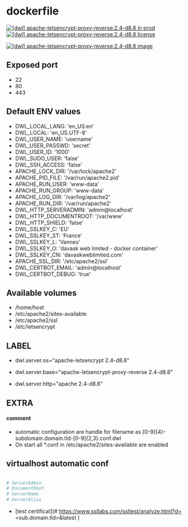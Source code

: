 # dockerfile

[![[dwl] apache-letsencrypt-proxy-reverse:2.4-d8.8 in prod][badge-shields]](https://hub.docker.com/r/davask/d-apache-letsencrypt-proxy-reverse/)
[![[dwl] apache-letsencrypt-proxy-reverse:2.4-d8.8 license][badge-fossa]](https://app.fossa.io/projects/git%2Bhttps%3A%2F%2Fgithub.com%2Fdavask%2Fd-apache-letsencrypt-proxy-reverse?ref=badge_shield)

[![[dwl] apache-letsencrypt-proxy-reverse:2.4-d8.8 image][badge-docker]](https://hub.docker.com/r/davask/d-apache-letsencrypt-proxy-reverse/)

[badge-docker]: https://dockeri.co/image/davask/d-apache-letsencrypt-proxy-reverse "[dwl] apache-letsencrypt-proxy-reverse:2.4-d8.8 image"
[badge-shields]: https://img.shields.io/badge/davask%2Fd--apache--letsencrypt--proxy--reverse-prod-brightgreen.svg?style=flat "[dwl] apache-letsencrypt-proxy-reverse:2.4-d8.8 in prod"
[badge-fossa]: https://img.shields.io/badge/davask%2Fd--apache--letsencrypt--proxy--reverse-license--MIT-brightgreen.svg?style=flat "[dwl] apache-letsencrypt-proxy-reverse:2.4-d8.8 license"

## Exposed port

- 22
- 80
- 443
## Default ENV values

- DWL_LOCAL_LANG: 'en_US:en'
- DWL_LOCAL: 'en_US.UTF-8'
- DWL_USER_NAME: 'username'
- DWL_USER_PASSWD: 'secret'
- DWL_USER_ID: '1000'
- DWL_SUDO_USER: 'false'
- DWL_SSH_ACCESS: 'false'
- APACHE_LOCK_DIR: '/var/lock/apache2'
- APACHE_PID_FILE: '/var/run/apache2.pid'
- APACHE_RUN_USER: 'www-data'
- APACHE_RUN_GROUP: 'www-data'
- APACHE_LOG_DIR: '/var/log/apache2'
- APACHE_RUN_DIR: '/var/run/apache2'
- DWL_HTTP_SERVERADMIN: 'admin@localhost'
- DWL_HTTP_DOCUMENTROOT: '/var/www'
- DWL_HTTP_SHIELD: 'false'
- DWL_SSLKEY_C: 'EU'
- DWL_SSLKEY_ST: 'France'
- DWL_SSLKEY_L: 'Vannes'
- DWL_SSLKEY_O: 'davask web limited - docker container'
- DWL_SSLKEY_CN: 'davaskweblimited.com'
- APACHE_SSL_DIR: '/etc/apache2/ssl'
- DWL_CERTBOT_EMAIL: 'admin@localhost'
- DWL_CERTBOT_DEBUG: 'true'
## Available volumes

- /home/host
- /etc/apache2/sites-available
- /etc/apache2/ssl
- /etc/letsencrypt
## LABEL

- dwl.server.os="apache-letsencrypt 2.4-d8.8"

- dwl.server.base="apache-letsencrypt-proxy-reverse 2.4-d8.8"

- dwl.server.http="apache 2.4-d8.8"

## EXTRA

#### comment

- automatic configuration are handle for filename as [0-9]{4}\-subdomain\.domain\.tld\-[0-9]{2,3}\.conf\.dwl
- On start all *.conf in /etc/apache2/sites-available are enabled

## virtualhost automatic conf

```bash

# ServerAdmin
# DocumentRoot
# ServerName
# ServerAlias

```


- [test certificat](# https://www.ssllabs.com/ssltest/analyze.html?d=<sub.domain.tld>&latest
)
